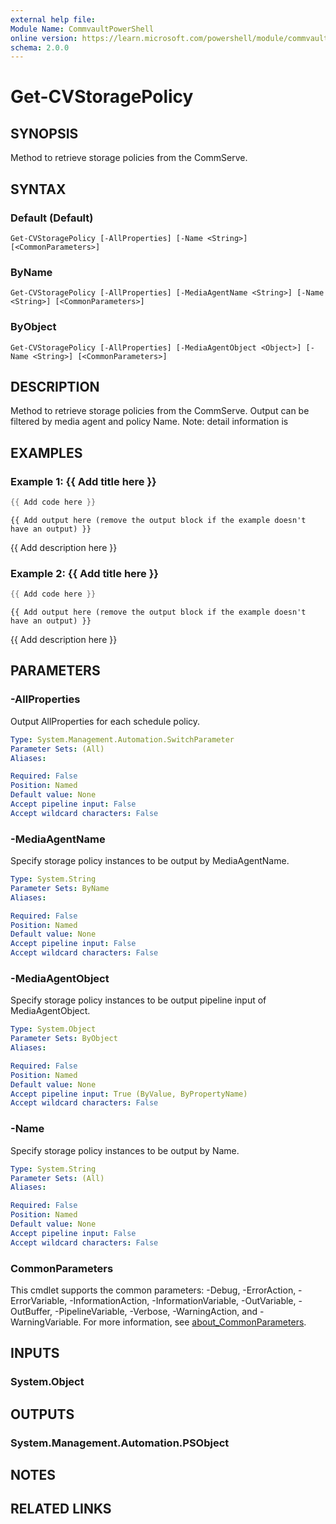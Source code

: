 ```yaml
---
external help file:
Module Name: CommvaultPowerShell
online version: https://learn.microsoft.com/powershell/module/commvaultpowershell/get-cvstoragepolicy
schema: 2.0.0
---
```


# Get-CVStoragePolicy

## SYNOPSIS
Method to retrieve storage policies from the CommServe.

## SYNTAX

### Default (Default)
```
Get-CVStoragePolicy [-AllProperties] [-Name <String>] [<CommonParameters>]
```

### ByName
```
Get-CVStoragePolicy [-AllProperties] [-MediaAgentName <String>] [-Name <String>] [<CommonParameters>]
```

### ByObject
```
Get-CVStoragePolicy [-AllProperties] [-MediaAgentObject <Object>] [-Name <String>] [<CommonParameters>]
```

## DESCRIPTION
Method to retrieve storage policies from the CommServe.
Output can be filtered by media agent and policy Name.
Note: detail information is

## EXAMPLES

### Example 1: {{ Add title here }}
```powershell
{{ Add code here }}
```

```output
{{ Add output here (remove the output block if the example doesn't have an output) }}
```

{{ Add description here }}

### Example 2: {{ Add title here }}
```powershell
{{ Add code here }}
```

```output
{{ Add output here (remove the output block if the example doesn't have an output) }}
```

{{ Add description here }}

## PARAMETERS

### -AllProperties
Output AllProperties for each schedule policy.

```yaml
Type: System.Management.Automation.SwitchParameter
Parameter Sets: (All)
Aliases:

Required: False
Position: Named
Default value: None
Accept pipeline input: False
Accept wildcard characters: False
```

### -MediaAgentName
Specify storage policy instances to be output by MediaAgentName.

```yaml
Type: System.String
Parameter Sets: ByName
Aliases:

Required: False
Position: Named
Default value: None
Accept pipeline input: False
Accept wildcard characters: False
```

### -MediaAgentObject
Specify storage policy instances to be output pipeline input of MediaAgentObject.

```yaml
Type: System.Object
Parameter Sets: ByObject
Aliases:

Required: False
Position: Named
Default value: None
Accept pipeline input: True (ByValue, ByPropertyName)
Accept wildcard characters: False
```

### -Name
Specify storage policy instances to be output by Name.

```yaml
Type: System.String
Parameter Sets: (All)
Aliases:

Required: False
Position: Named
Default value: None
Accept pipeline input: False
Accept wildcard characters: False
```

### CommonParameters
This cmdlet supports the common parameters: -Debug, -ErrorAction, -ErrorVariable, -InformationAction, -InformationVariable, -OutVariable, -OutBuffer, -PipelineVariable, -Verbose, -WarningAction, and -WarningVariable. For more information, see [about_CommonParameters](http://go.microsoft.com/fwlink/?LinkID=113216).

## INPUTS

### System.Object

## OUTPUTS

### System.Management.Automation.PSObject

## NOTES

## RELATED LINKS

